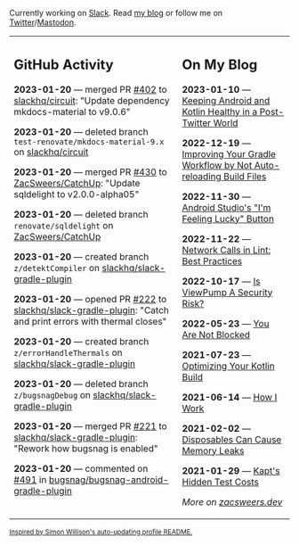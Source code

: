Currently working on [Slack](https://slack.com/). Read [my blog](https://zacsweers.dev/) or follow me on [Twitter](https://twitter.com/ZacSweers)/[Mastodon](https://hachyderm.io/@ZacSweers).

<table><tr><td valign="top" width="60%">

## GitHub Activity
<!-- githubActivity starts -->
**2023-01-20** — merged PR [#402](https://github.com/slackhq/circuit/pull/402) to [slackhq/circuit](https://github.com/slackhq/circuit): "Update dependency mkdocs-material to v9.0.6"

**2023-01-20** — deleted branch `test-renovate/mkdocs-material-9.x` on [slackhq/circuit](https://github.com/slackhq/circuit)

**2023-01-20** — merged PR [#430](https://github.com/ZacSweers/CatchUp/pull/430) to [ZacSweers/CatchUp](https://github.com/ZacSweers/CatchUp): "Update sqldelight to v2.0.0-alpha05"

**2023-01-20** — deleted branch `renovate/sqldelight` on [ZacSweers/CatchUp](https://github.com/ZacSweers/CatchUp)

**2023-01-20** — created branch `z/detektCompiler` on [slackhq/slack-gradle-plugin](https://github.com/slackhq/slack-gradle-plugin)

**2023-01-20** — opened PR [#222](https://github.com/slackhq/slack-gradle-plugin/pull/222) to [slackhq/slack-gradle-plugin](https://github.com/slackhq/slack-gradle-plugin): "Catch and print errors with thermal closes"

**2023-01-20** — created branch `z/errorHandleThermals` on [slackhq/slack-gradle-plugin](https://github.com/slackhq/slack-gradle-plugin)

**2023-01-20** — deleted branch `z/bugsnagDebug` on [slackhq/slack-gradle-plugin](https://github.com/slackhq/slack-gradle-plugin)

**2023-01-20** — merged PR [#221](https://github.com/slackhq/slack-gradle-plugin/pull/221) to [slackhq/slack-gradle-plugin](https://github.com/slackhq/slack-gradle-plugin): "Rework how bugsnag is enabled"

**2023-01-20** — commented on [#491](https://github.com/bugsnag/bugsnag-android-gradle-plugin/pull/491#issuecomment-1398821387) in [bugsnag/bugsnag-android-gradle-plugin](https://github.com/bugsnag/bugsnag-android-gradle-plugin)
<!-- githubActivity ends -->
</td><td valign="top" width="40%">

## On My Blog
<!-- blog starts -->
**2023-01-10** — [Keeping Android and Kotlin Healthy in a Post-Twitter World](https://www.zacsweers.dev/keeping-android-healthy/)

**2022-12-19** — [Improving Your Gradle Workflow by Not Auto-reloading Build Files](https://www.zacsweers.dev/improving-your-workflow-by-not-auto-reloading-build-files/)

**2022-11-30** — [Android Studio's "I'm Feeling Lucky" Button](https://www.zacsweers.dev/android-studios-im-feeling-lucky-button/)

**2022-11-22** — [Network Calls in Lint: Best Practices](https://www.zacsweers.dev/network-calls-in-lint-best-practices/)

**2022-10-17** — [Is ViewPump A Security Risk?](https://www.zacsweers.dev/is-viewpump-a-security-risk/)

**2022-05-23** — [You Are Not Blocked](https://www.zacsweers.dev/you-are-not-blocked/)

**2021-07-23** — [Optimizing Your Kotlin Build](https://www.zacsweers.dev/optimizing-your-kotlin-build/)

**2021-06-14** — [How I Work](https://www.zacsweers.dev/how-i-work/)

**2021-02-02** — [Disposables Can Cause Memory Leaks](https://www.zacsweers.dev/disposables-can-cause-memory-leaks/)

**2021-01-29** — [Kapt's Hidden Test Costs](https://www.zacsweers.dev/kapts-hidden-test-costs/)
<!-- blog ends -->
_More on [zacsweers.dev](https://zacsweers.dev/)_
</td></tr></table>

<sub><a href="https://simonwillison.net/2020/Jul/10/self-updating-profile-readme/">Inspired by Simon Willison's auto-updating profile README.</a></sub>